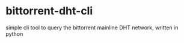 # bittorrent-dht-cli
simple cli tool to query the bittorrent mainline DHT network, written in python  
